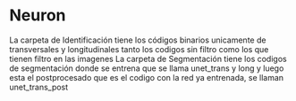 # Neuron
La carpeta de Identificación tiene los códigos binarios unicamente de transversales y longitudinales tanto los codigos sin filtro como los que tienen filtro en las imagenes
La carpeta de Segmentación tiene los codigos de segmentación donde se entrena que se llama unet_trans y long y luego esta el postprocesado que es el codigo con la red ya entrenada, se llaman unet_trans_post
